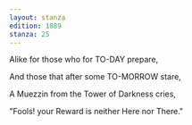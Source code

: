 ```yaml
---
layout: stanza
edition: 1889
stanza: 25
---
```


Alike for those who for TO-DAY prepare,

And those that after some TO-MORROW stare,

A Muezzin from the Tower of Darkness cries,

"Fools! your Reward is neither Here nor There."